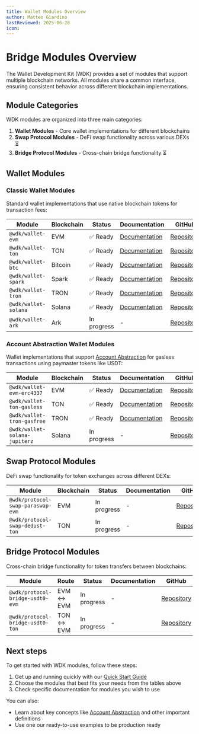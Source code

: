 ```yaml
---
title: Wallet Modules Overview
author: Matteo Giardino
lastReviewed: 2025-06-28
icon:
---
```


# Bridge Modules Overview

The Wallet Development Kit (WDK) provides a set of modules that support multiple blockchain networks. All modules share a common interface, ensuring consistent behavior across different blockchain implementations.

## Module Categories

WDK modules are organized into three main categories:

1. **Wallet Modules** - Core wallet implementations for different blockchains
2. **Swap Protocol Modules** - DeFi swap functionality across various DEXs ⏳ 
3. **Bridge Protocol Modules** - Cross-chain bridge functionality ⏳ 

## Wallet Modules

### Classic Wallet Modules

Standard wallet implementations that use native blockchain tokens for transaction fees:

| Module | Blockchain | Status | Documentation | GitHub |
|--------|------------|--------|---------------|---------|
| `@wdk/wallet-evm` | EVM | ✅ Ready | [Documentation](./wallet-evm/overview.md) | [Repository](https://github.com/tetherto/wdk-wallet-evm) |
| `@wdk/wallet-ton` | TON | ✅ Ready | [Documentation](./wallet-ton/overview.md) | [Repository](https://github.com/tetherto/wdk-wallet-ton) |
| `@wdk/wallet-btc` | Bitcoin | ✅ Ready | [Documentation](./wallet-btc/overview.md) | [Repository](https://github.com/tetherto/wdk-wallet-btc) |
| `@wdk/wallet-spark` | Spark | ✅ Ready | [Documentation](./wallet-spark/overview.md) | [Repository](https://github.com/tetherto/wdk-wallet-spark) |
| `@wdk/wallet-tron` | TRON | ✅ Ready | [Documentation](./wallet-tron/overview.md) | [Repository](https://github.com/tetherto/wdk-wallet-tron) |
| `@wdk/wallet-solana` | Solana | ✅ Ready | [Documentation](./wallet-solana/overview.md) | [Repository](https://github.com/tetherto/wdk-wallet-solana) |
| `@wdk/wallet-ark` | Ark | In progress | - | [Repository](https://github.com/tetherto/wdk-wallet-ark) |

### Account Abstraction Wallet Modules

Wallet implementations that support [Account Abstraction](../resources/concepts.md#account-abstraction) for gasless transactions using paymaster tokens like USDT:

| Module | Blockchain | Status | Documentation | GitHub |
|--------|------------|--------|---------------|---------|
| `@wdk/wallet-evm-erc4337` | EVM | ✅ Ready | [Documentation](./wallet-evm-erc-4337/overview.md) | [Repository](https://github.com/tetherto/wdk-wallet-evm-erc-4337) |
| `@wdk/wallet-ton-gasless` | TON | ✅ Ready | [Documentation](./wallet-ton-gasless/overview.md) | [Repository](https://github.com/tetherto/wdk-wallet-ton-gasless) |
| `@wdk/wallet-tron-gasfree` | TRON | ✅ Ready | [Documentation](./wallet-tron-gasfree/overview.md) | [Repository](https://github.com/tetherto/wdk-wallet-tron-gasfree) |
| `@wdk/wallet-solana-jupiterz` | Solana | In progress | - | [Repository](https://github.com/tetherto/wdk-wallet-solana-jupiterz) |

## Swap Protocol Modules

DeFi swap functionality for token exchanges across different DEXs:

| Module | Blockchain | Status | Documentation | GitHub |
|--------|------------|--------|---------------|---------|
| `@wdk/protocol-swap-paraswap-evm` | EVM | In progress | - | [Repository](https://github.com/tetherto/wdk-protocol-swap-paraswap-evm) |
| `@wdk/protocol-swap-dedust-ton` | TON | In progress | - | [Repository](https://github.com/tetherto/wdk-protocol-swap-dedust-ton) |

## Bridge Protocol Modules

Cross-chain bridge functionality for token transfers between blockchains:

| Module | Route | Status | Documentation | GitHub |
|--------|-------|--------|---------------|---------|
| `@wdk/protocol-bridge-usdt0-evm` | EVM ↔ EVM | In progress | - | [Repository](https://github.com/tetherto/wdk-protocol-bridge-usdt0-evm) |
| `@wdk/protocol-bridge-usdt0-ton` | TON ↔ EVM | In progress | - | [Repository](https://github.com/tetherto/wdk-protocol-bridge-usdt0-ton) |

## Next steps

To get started with WDK modules, follow these steps:

1. Get up and running quickly with our [Quick Start Guide](../getting-started/quick-start.md)
2. Choose the modules that best fits your needs from the tables above 
3. Check specific documentation for modules you wish to use

You can also:

- Learn about key concepts like [Account Abstraction](../resources/concepts.md) and other important definitions
- Use one our ready-to-use examples to be production ready